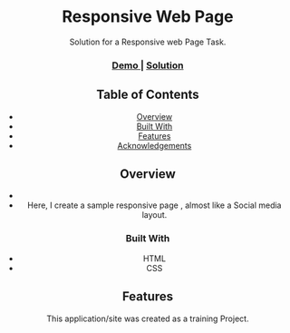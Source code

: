 <h1 align="center">Responsive Web Page</h1>
<div align="center">
   Solution for a Responsive web Page Task.
</div>

<div align="center">
  <h3>
    <a href="https://github.com/Ahmedhamed77/Social_Media_Page">
      Demo
    </a>
    <span> | </span>
    <a href="https://ahmedhamed77.github.io/Social_Media_Page/">
      Solution
    </a>
  </h3>
   
   
<!-- TABLE OF CONTENTS -->

## Table of Contents

- [Overview](#overview)
- [Built With](#built-with)
- [Features](#features)
- [Acknowledgements](#acknowledgements)

<!-- OVERVIEW -->

## Overview

- 
- Here, I create a sample responsive page , almost like a Social media layout.

### Built With

<!-- This section should list any major frameworks that you built your project using. Here are a few examples.-->

- HTML
- CSS



## Features

<!-- List the features of your application or follow the template. Don't share the figma file here :) -->

This application/site was created as a training Project.



